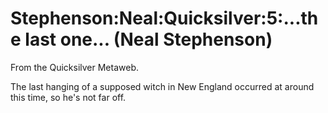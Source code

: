 
# Stephenson:Neal:Quicksilver:5:...the last one... (Neal Stephenson)

From the Quicksilver Metaweb.

The last hanging of a supposed witch in New England occurred
at around this time, so he's not far off.
